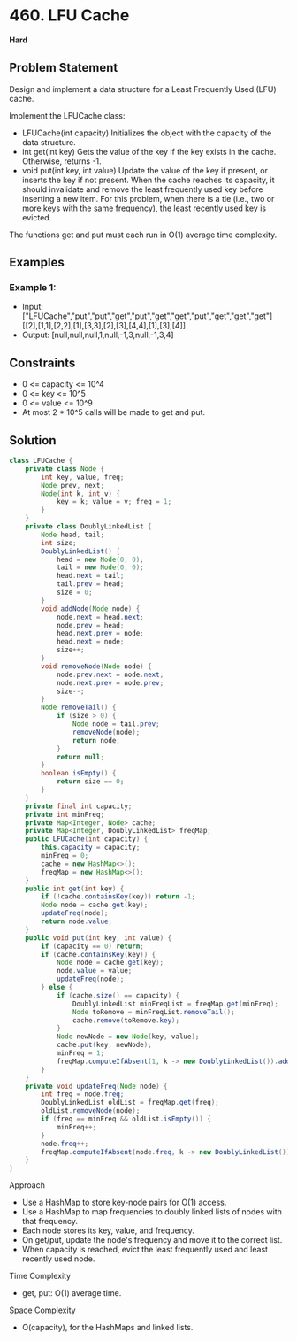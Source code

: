 # 460. LFU Cache
**Hard**

## Problem Statement
Design and implement a data structure for a Least Frequently Used (LFU) cache.

Implement the LFUCache class:
- LFUCache(int capacity) Initializes the object with the capacity of the data structure.
- int get(int key) Gets the value of the key if the key exists in the cache. Otherwise, returns -1.
- void put(int key, int value) Update the value of the key if present, or inserts the key if not present. When the cache reaches its capacity, it should invalidate and remove the least frequently used key before inserting a new item. For this problem, when there is a tie (i.e., two or more keys with the same frequency), the least recently used key is evicted.

The functions get and put must each run in O(1) average time complexity.

## Examples
### Example 1:
- Input: ["LFUCache","put","put","get","put","get","get","put","get","get","get"] [[2],[1,1],[2,2],[1],[3,3],[2],[3],[4,4],[1],[3],[4]]
- Output: [null,null,null,1,null,-1,3,null,-1,3,4]

## Constraints
- 0 <= capacity <= 10^4
- 0 <= key <= 10^5
- 0 <= value <= 10^9
- At most 2 * 10^5 calls will be made to get and put.

## Solution
```java
class LFUCache {
    private class Node {
        int key, value, freq;
        Node prev, next;
        Node(int k, int v) {
            key = k; value = v; freq = 1;
        }
    }
    private class DoublyLinkedList {
        Node head, tail;
        int size;
        DoublyLinkedList() {
            head = new Node(0, 0);
            tail = new Node(0, 0);
            head.next = tail;
            tail.prev = head;
            size = 0;
        }
        void addNode(Node node) {
            node.next = head.next;
            node.prev = head;
            head.next.prev = node;
            head.next = node;
            size++;
        }
        void removeNode(Node node) {
            node.prev.next = node.next;
            node.next.prev = node.prev;
            size--;
        }
        Node removeTail() {
            if (size > 0) {
                Node node = tail.prev;
                removeNode(node);
                return node;
            }
            return null;
        }
        boolean isEmpty() {
            return size == 0;
        }
    }
    private final int capacity;
    private int minFreq;
    private Map<Integer, Node> cache;
    private Map<Integer, DoublyLinkedList> freqMap;
    public LFUCache(int capacity) {
        this.capacity = capacity;
        minFreq = 0;
        cache = new HashMap<>();
        freqMap = new HashMap<>();
    }
    public int get(int key) {
        if (!cache.containsKey(key)) return -1;
        Node node = cache.get(key);
        updateFreq(node);
        return node.value;
    }
    public void put(int key, int value) {
        if (capacity == 0) return;
        if (cache.containsKey(key)) {
            Node node = cache.get(key);
            node.value = value;
            updateFreq(node);
        } else {
            if (cache.size() == capacity) {
                DoublyLinkedList minFreqList = freqMap.get(minFreq);
                Node toRemove = minFreqList.removeTail();
                cache.remove(toRemove.key);
            }
            Node newNode = new Node(key, value);
            cache.put(key, newNode);
            minFreq = 1;
            freqMap.computeIfAbsent(1, k -> new DoublyLinkedList()).addNode(newNode);
        }
    }
    private void updateFreq(Node node) {
        int freq = node.freq;
        DoublyLinkedList oldList = freqMap.get(freq);
        oldList.removeNode(node);
        if (freq == minFreq && oldList.isEmpty()) {
            minFreq++;
        }
        node.freq++;
        freqMap.computeIfAbsent(node.freq, k -> new DoublyLinkedList()).addNode(node);
    }
}
```

Approach
- Use a HashMap to store key-node pairs for O(1) access.
- Use a HashMap to map frequencies to doubly linked lists of nodes with that frequency.
- Each node stores its key, value, and frequency.
- On get/put, update the node's frequency and move it to the correct list.
- When capacity is reached, evict the least frequently used and least recently used node.

Time Complexity
- get, put: O(1) average time.

Space Complexity
- O(capacity), for the HashMaps and linked lists.
